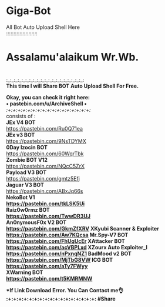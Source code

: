 # Giga-Bot
All Bot Auto Upload Shell Here
<br>
:_:_:_:_:_:_:_:_:_:_:_:_:_:_:_:_:_:_:_:_:
<br>
   <h1>Assalamu'alaikum Wr.Wb.</h1>
   <br>
:_:_:_:_:_:_:_:_:_:_:_:_:_:_:_:_:_:_:_:_:
<br>
  <b>This time I will Share BOT Auto Upload Shell For Free.</b>
  <br>

   <b>Okay, you can check it right here:</b>
<br>
  <b>• pastebin.com/u/ArchiveShell •</b>
<br>
<i>:+:+:+:+:+:+:+:+:+:+:+:+:+:+:+:+:+:</i>
<br>
consists of :
<br>
 <b>JEx V4 BOT</b>
 <br>
https://pastebin.com/Ru0Q71ea
<br>
 <b>JEx v3 BOT</b>
 <br>
https://pastebin.com/9NsTDYMX
<br>
 <b>0Day Izocin BOT</b>
 <br>
https://pastebin.com/60WqrTbk
<br>
 <b>Zombie BOT V12</b>
 <br>
https://pastebin.com/NQcC5ZrX
<br>
 <b>Payload V3 BOT</b>
 <br>
https://pastebin.com/gmtz5Efj
<br>
 <b>Jaguar V3 BOT</b>
 <br>
https://pastebin.com/ABxJq66s
<br>
 <b>NekoBot V1<b>
 <br>
https://pastebin.com/tkLSK5Ui
<br>
 <b>Raiz0w0rmz BOT<b>
    <br>
https://pastebin.com/TwwDR3UJ
    <br>
 <b>An0nymousF0x V2 BOT</b>
    <br>
https://pastebin.com/GkmZfXRV
 XKyubi Scanner & Exploiter
https://pastebin.com/Aw7KQcsa
 Mr.Spy-V7 BOT
https://pastebin.com/FhUqUcEr
 XAttacker BOT
https://pastebin.com/acVBPLxd
 XZourx Auto Exploiter_l
https://pastebin.com/nPxnqNZ1
 BadMood v2 BOT
https://pastebin.com/MjTbG8VW
 <b>ICG BOT</b>
 <br>
https://pastebin.com/aTy7FWyy
<br>
 <b>XWarning BOT</b>
 <br>
https://pastebin.com/t5KMRMNW
<br>

*If Link Download Error. You Can Contact me👌
<br>
:+:+:+:+:+:+:+:+:+:+:+:+:+:+:+:+:+:
  #Share
